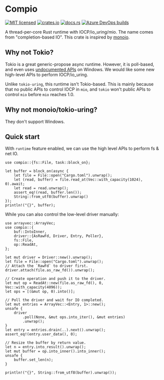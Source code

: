 # Compio

[![MIT licensed](https://img.shields.io/badge/license-MIT-blue.svg)](https://github.com/Berrysoft/compio/blob/master/LICENSE)
[![crates.io](https://img.shields.io/crates/v/compio)](https://crates.io/crates/compio)
[![docs.rs](https://img.shields.io/badge/docs.rs-compio-latest)](https://docs.rs/compio)
[![Azure DevOps builds](https://strawberry-vs.visualstudio.com/compio/_apis/build/status/Berrysoft.compio?branch=master)](https://strawberry-vs.visualstudio.com/compio/_build)

A thread-per-core Rust runtime with IOCP/io_uring/mio.
The name comes from "completion-based IO".
This crate is inspired by [monoio](https://github.com/bytedance/monoio/).

## Why not Tokio?

Tokio is a great generic-propose async runtime.
However, it is poll-based, and even uses [undocumented APIs](https://notgull.net/device-afd/) on Windows.
We would like some new high-level APIs to perform IOCP/io_uring.

Unlike `tokio-uring`, this runtime isn't Tokio-based.
This is mainly because that no public APIs to control IOCP in `mio`,
and `tokio` won't public APIs to control `mio` before `mio` reaches 1.0.

## Why not monoio/tokio-uring?

They don't support Windows.

## Quick start

With `runtime` feature enabled, we can use the high level APIs to perform fs & net IO.

```rust,no_run
use compio::{fs::File, task::block_on};

let buffer = block_on(async {
    let file = File::open("Cargo.toml").unwrap();
    let (read, buffer) = file.read_at(Vec::with_capacity(1024), 0).await;
    let read = read.unwrap();
    assert_eq!(read, buffer.len());
    String::from_utf8(buffer).unwrap()
});
println!("{}", buffer);
```

While you can also control the low-level driver manually:

```rust,no_run
use arrayvec::ArrayVec;
use compio::{
    buf::IntoInner,
    driver::{AsRawFd, Driver, Entry, Poller},
    fs::File,
    op::ReadAt,
};

let mut driver = Driver::new().unwrap();
let file = File::open("Cargo.toml").unwrap();
// Attach the `RawFd` to driver first.
driver.attach(file.as_raw_fd()).unwrap();

// Create operation and push it to the driver.
let mut op = ReadAt::new(file.as_raw_fd(), 0, Vec::with_capacity(4096));
let ops = [(&mut op, 0).into()];

// Poll the driver and wait for IO completed.
let mut entries = ArrayVec::<Entry, 1>::new();
unsafe {
    driver
        .poll(None, &mut ops.into_iter(), &mut entries)
        .unwrap();
}
let entry = entries.drain(..).next().unwrap();
assert_eq!(entry.user_data(), 0);

// Resize the buffer by return value.
let n = entry.into_result().unwrap();
let mut buffer = op.into_inner().into_inner();
unsafe {
    buffer.set_len(n);
}

println!("{}", String::from_utf8(buffer).unwrap());
```
